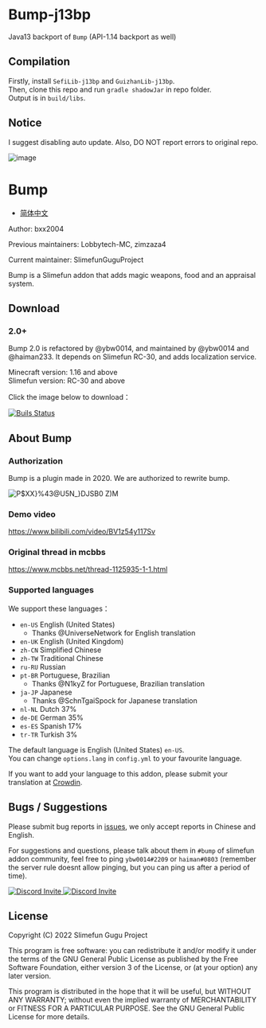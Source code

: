 # Bump-j13bp
Java13 backport of `Bump` (API-1.14 backport as well)
## Compilation
Firstly, install `SefiLib-j13bp` and `GuizhanLib-j13bp`.  
Then, clone this repo and run `gradle shadowJar` in repo folder.  
Output is in `build/libs`.  
## Notice
I suggest disabling auto update. Also, DO NOT report errors to original repo.


![image](https://user-images.githubusercontent.com/83174104/132268179-7e53d79b-b8cf-4044-86b7-baa94efb4b42.png)

# Bump

- [简体中文](/README-zh-CN.md)

Author: bxx2004

Previous maintainers: Lobbytech-MC, zimzaza4

Current maintainer: SlimefunGuguProject

Bump is a Slimefun addon that adds magic weapons, food and an appraisal system.

## Download

### 2.0+

Bump 2.0 is refactored by @ybw0014, and maintained by @ybw0014 and @haiman233. It depends on Slimefun RC-30, and adds localization service.  

Minecraft version: 1.16 and above  
Slimefun version: RC-30 and above

Click the image below to download：

[![Buils Status](https://builds.guizhanss.com/f/SlimefunGuguProject/Bump/main/badge.svg)](https://builds.guizhanss.com/SlimefunGuguProject/Bump/main)

## About Bump

### Authorization

Bump is a plugin made in 2020. We are authorized to rewrite bump.

![P$XX}%43@U5N_}DJSB0 Z)M](https://user-images.githubusercontent.com/83174104/161408943-388d2640-03c5-4f6d-a11c-fcd6b532cfe5.png)

### Demo video

https://www.bilibili.com/video/BV1z54y117Sv

### Original thread in mcbbs

https://www.mcbbs.net/thread-1125935-1-1.html

### Supported languages

We support these languages：

- `en-US` English (United States)
  - Thanks @UniverseNetwork for English translation
- `en-UK` English (United Kingdom)
- `zh-CN` Simplified Chinese
- `zh-TW` Traditional Chinese
- `ru-RU` Russian
- `pt-BR` Portuguese, Brazilian
  - Thanks @N1kyZ for Portuguese, Brazilian translation
- `ja-JP` Japanese
  - Thanks @SchnTgaiSpock for Japanese translation
- `nl-NL` Dutch 37%
- `de-DE` German 35%
- `es-ES` Spanish 17%
- `tr-TR` Turkish 3%

The default language is English (United States) `en-US`.  
You can change `options.lang` in `config.yml` to your favourite language.

If you want to add your language to this addon, please submit your translation at [Crowdin](https://crowdin.com/project/slimefun-bump).

## Bugs / Suggestions

Please submit bug reports in [issues](https://github.com/SlimefunGuguProject/Bump/issues/), we only accept reports in Chinese and English.

For suggestions and questions, please talk about them in `#bump` of slimefun addon community, feel free to ping `ybw0014#2209` or `haiman#0803` (remember the server rule doesnt allow pinging, but you can ping us after a period of time).

<p>
  <a href="https://discord.gg/slimefun">
    <img src="https://discordapp.com/api/guilds/565557184348422174/widget.png?style=banner3" alt="Discord Invite"/>
  </a>
  <a href="https://discord.gg/SqD3gg5SAU">
    <img src="https://discordapp.com/api/guilds/809178621424041997/widget.png?style=banner3" alt="Discord Invite"/>
  </a>
</p>

## License

Copyright (C) 2022 Slimefun Gugu Project

This program is free software: you can redistribute it and/or modify
it under the terms of the GNU General Public License as published by
the Free Software Foundation, either version 3 of the License, or
(at your option) any later version.

This program is distributed in the hope that it will be useful,
but WITHOUT ANY WARRANTY; without even the implied warranty of
MERCHANTABILITY or FITNESS FOR A PARTICULAR PURPOSE.  See the
GNU General Public License for more details.
